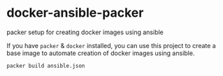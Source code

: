 docker-ansible-packer
=====================

packer setup for creating docker images using ansible

If you have `packer` & `docker` installed, you can use this project to create a base image to automate creation of docker images using ansible.

    packer build ansible.json
